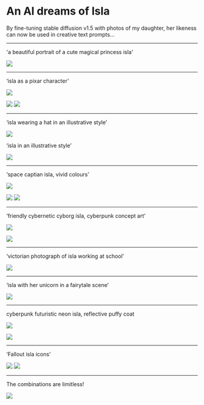 # An AI dreams of Isla
By fine-tuning stable diffusion v1.5 with photos of my daughter, her likeness can now be used in creative text prompts…

----------

 'a beautiful portrait of a cute magical princess isla'

![](https://paper-attachments.dropboxusercontent.com/s_4CA7879DFC94C70670B62BC56CEAECFF9631B09CE8EA1AF056EA901EF99BFBA7_1667443626875_image.png)



----------

 ‘isla as a pixar character’

![](https://paper-attachments.dropboxusercontent.com/s_4CA7879DFC94C70670B62BC56CEAECFF9631B09CE8EA1AF056EA901EF99BFBA7_1667443988180_image.png)

![](https://paper-attachments.dropboxusercontent.com/s_4CA7879DFC94C70670B62BC56CEAECFF9631B09CE8EA1AF056EA901EF99BFBA7_1667444000241_image.png)
![](https://paper-attachments.dropboxusercontent.com/s_4CA7879DFC94C70670B62BC56CEAECFF9631B09CE8EA1AF056EA901EF99BFBA7_1667444015549_image.png)

----------

 ‘isla wearing a hat in an illustrative style’

![](https://paper-attachments.dropboxusercontent.com/s_4CA7879DFC94C70670B62BC56CEAECFF9631B09CE8EA1AF056EA901EF99BFBA7_1667444327065_image.png)


 ‘isla in an illustrative style’

![](https://paper-attachments.dropboxusercontent.com/s_4CA7879DFC94C70670B62BC56CEAECFF9631B09CE8EA1AF056EA901EF99BFBA7_1667444339275_image.png)

----------

 ‘space captian isla, vivid colours’

![](https://paper-attachments.dropboxusercontent.com/s_4CA7879DFC94C70670B62BC56CEAECFF9631B09CE8EA1AF056EA901EF99BFBA7_1667443564032_file.png)

![](https://paper-attachments.dropboxusercontent.com/s_4CA7879DFC94C70670B62BC56CEAECFF9631B09CE8EA1AF056EA901EF99BFBA7_1667443890597_file.png)
![](https://paper-attachments.dropboxusercontent.com/s_4CA7879DFC94C70670B62BC56CEAECFF9631B09CE8EA1AF056EA901EF99BFBA7_1667443925981_file.png)

----------

‘friendly cybernetic cyborg isla, cyberpunk concept art’

![](https://paper-attachments.dropboxusercontent.com/s_4CA7879DFC94C70670B62BC56CEAECFF9631B09CE8EA1AF056EA901EF99BFBA7_1667443571784_image.png)

![](https://paper-attachments.dropboxusercontent.com/s_4CA7879DFC94C70670B62BC56CEAECFF9631B09CE8EA1AF056EA901EF99BFBA7_1667443582467_image.png)

----------

‘victorian photograph of isla working at school’

![](https://paper-attachments.dropboxusercontent.com/s_4CA7879DFC94C70670B62BC56CEAECFF9631B09CE8EA1AF056EA901EF99BFBA7_1667444532840_00377-218899951-victorian+photograph+of+islabarrass+working+at+school+highly+detailed+sharp+focus+Trending+on+Artstation+HQ+deviantart+art.png)

----------

‘isla with her unicorn in a fairytale scene’

![](https://paper-attachments.dropboxusercontent.com/s_4CA7879DFC94C70670B62BC56CEAECFF9631B09CE8EA1AF056EA901EF99BFBA7_1667444718182_00018-2762205800-a+beautiful+p___.png)



----------

cyberpunk futuristic neon isla, reflective puffy coat

![](https://paper-attachments.dropboxusercontent.com/s_4CA7879DFC94C70670B62BC56CEAECFF9631B09CE8EA1AF056EA901EF99BFBA7_1667443591302_image.png)

![](https://paper-attachments.dropboxusercontent.com/s_4CA7879DFC94C70670B62BC56CEAECFF9631B09CE8EA1AF056EA901EF99BFBA7_1667443679551_grid-0011.jpg)

----------

‘Fallout isla icons’

![](https://paper-attachments.dropboxusercontent.com/s_4CA7879DFC94C70670B62BC56CEAECFF9631B09CE8EA1AF056EA901EF99BFBA7_1667444173317_image.png)
![](https://paper-attachments.dropboxusercontent.com/s_4CA7879DFC94C70670B62BC56CEAECFF9631B09CE8EA1AF056EA901EF99BFBA7_1667444189616_image.png)



----------

The combinations are limitless!

![](https://paper-attachments.dropboxusercontent.com/s_4CA7879DFC94C70670B62BC56CEAECFF9631B09CE8EA1AF056EA901EF99BFBA7_1667444797742_download.png)

